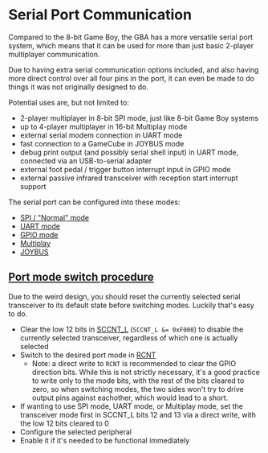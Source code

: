 # Serial Port Communication

Compared to the 8-bit Game Boy, the GBA has a more versatile serial port system, which means that it can be used for more than just basic 2-player multiplayer communication.

Due to having extra serial communication options included, and also having more direct control over all four pins in the port, it can even be made to do things it was not originally designed to do.

Potential uses are, but not limited to:
- 2-player multiplayer in 8-bit SPI mode, just like 8-bit Game Boy systems
- up to 4-player multiplayer in 16-bit Multiplay mode
- external serial modem connection in UART mode
- fast connection to a GameCube in JOYBUS mode
- debug print output (and possibly serial shell input) in UART mode, connected via an USB-to-serial adapter
- external foot pedal / trigger button interrupt input in GPIO mode
- external passive infrared transceiver with reception start interrupt support

The serial port can be configured into these modes:
- [SPI / "Normal" mode](sio-comm-spi.md)
- [UART mode](sio-comm-uart.md)
- [GPIO mode](sio-comm-gpio.md)
- [Multiplay](sio-comm-multiplay.md)
- [JOYBUS](sio-comm-joybus.md)

<h2 id="sio-comm-port-mode-switch"><a class="header" href="#sio-comm-port-mode-switch">
Port mode switch procedure
</a></h2>

Due to the weird design, you should reset the currently selected serial transceiver to its default state before switching modes. Luckily that's easy to do.

- Clear the low 12 bits in [SCCNT_L](registers.md#REG_SCCNT_L) (`SCCNT_L &= 0xF000`) to disable the currently selected transceiver, regardless of which one is actually selected
- Switch to the desired port mode in [RCNT](registers.md#REG_RCNT)
  - Note: a direct write to `RCNT` is recommended to clear the GPIO direction bits.
    While this is not strictly necessary, it's a good practice to write only to the mode bits, with the rest of the bits cleared to zero, so when switching modes, the two sides won't try to drive output pins against eachother, which would lead to a short.
- If wanting to use SPI mode, UART mode, or Multiplay mode, set the transceiver mode first in SCCNT_L bits 12 and 13 via a direct write, with the low 12 bits cleared to 0
- Configure the selected peripheral
- Enable it if it's needed to be functional immediately
